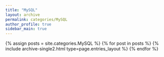 ```yaml
---
title: "MySQL"
layout: archive
permalink: categories/MySQL
author_profile: true
sidebar_main: true
---
```



{% assign posts = site.categories.MySQL %}
{% for post in posts %} {% include archive-single2.html type=page.entries_layout %} {% endfor %}